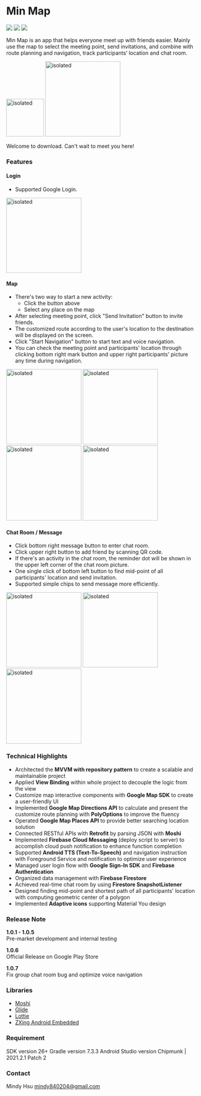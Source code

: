 # Min Map
![](https://img.shields.io/badge/Version-1.0.7-blue) ![](https://img.shields.io/badge/Platform-Android-green) ![](https://img.shields.io/badge/Language-Kotlin-purple)

Min Map is an app that helps everyone meet up with friends easier. Mainly use the map to select the meeting point, send invitations, and combine with route planning and navigation, track participants’ location and chat room.

[<img src ="doc/ic_launcher_minmap_round.png" alt="isolated" width="100"/>](https://play.google.com/store/apps/details?id=com.mindyhsu.minmap) [<img src="doc/google_play_button.png" alt="isolated" width="200"/>](https://play.google.com/store/apps/details?id=com.mindyhsu.minmap)

Welcome to download. Can't wait to meet you here!

### Features
#### Login
- Supported Google Login.

<img src ="doc/login.png" alt="isolated" width="200"/>

#### Map
- There's two way to start a new activity:
  * Click the button above
  * Select any place on the map
- After selecting meeting point, click "Send Invitation" button to invite friends.
- The customized route according to the user's location to the destination will be displayed on the screen.
- Click "Start Navigation" button to start text and voice navigation.
- You can check the meeting point and participants' location through clicking bottom right mark button and upper right participants' picture any time during navigation.

<img src ="doc/map_without_event.png" alt="isolated" width="200"/> <img src ="doc/map_search.png" alt="isolated" width="200"/> <img src ="doc/map_create_event.png" alt="isolated" width="200"/> <img src ="doc/map_during_navigation.png" alt="isolated" width="200"/>

#### Chat Room / Message
- Click bottom right message button to enter chat room.
- Click upper right button to add friend by scanning QR code.
- If there's an activity in the chat room, the reminder dot will be shown in the upper left corner of the chat room picture.
- One single click of bottom left button to find mid-point of all participants' location and send invitation.
- Supported simple chips to send message more efficiently.

<img src ="doc/chat_room.png" alt="isolated" width="200"/> <img src ="doc/chat_room_add_friend.png" alt="isolated" width="200"/> <img src ="doc/dialog.png" alt="isolated" width="200"/>

### Technical Highlights
- Architected the **MVVM with repository pattern** to create a scalable and maintainable project
- Applied **View Binding** within whole project to decouple the logic from the view
- Customize map interactive components with **Google Map SDK** to create a user-friendly UI
- Implemented **Google Map Directions API** to calculate and present the customize route planning with **PolyOptions** to improve the fluency
- Operated **Google Map Places API** to provide better searching location solution
- Connected RESTful APIs with **Retrofit** by parsing JSON with **Moshi**
- Implemented **Firebase Cloud Messaging** (deploy script to server) to accomplish cloud push notification to enhance function completion
- Supported **Android TTS (Text-To-Speech)** and navigation instruction with Foreground Service and notification to optimize user experience
- Managed user login flow with **Google Sign-In SDK** and **Firebase Authentication**
- Organized data management with **Firebase Firestore**
- Achieved real-time chat room by using **Firestore SnapshotListener**
- Designed finding mid-point and shortest path of all participants' location with computing geometric center of a polygon
- Implemented **Adaptive icons** supporting Material You design

### Release Note
**1.0.1 - 1.0.5**<br/>Pre-market development and internal testing

**1.0.6**<br/>Official Release on Google Play Store

**1.0.7**<br/>Fix group chat room bug and optimize voice navigation


### Libraries
- [Moshi](https://github.com/square/moshi)
- [Glide](https://github.com/bumptech/glide)
- [Lottie](https://github.com/airbnb/lottie-android)
- [ZXing Android Embedded](https://github.com/journeyapps/zxing-android-embedded)

### Requirement
SDK version 26+
Gradle version 7.3.3
Android Studio version Chipmunk | 2021.2.1 Patch 2

### Contact
Mindy Hsu
mindy840204@gmail.com
